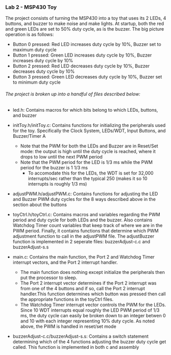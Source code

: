 ### Lab 2 - MSP430 Toy ###

The project consists of turning the MSP430 into a toy that uses its 2 LEDs, 4
buttons, and buzzer to make noise and make lights. At startup, both the red
and green LEDs are set to 50% duty cycle, as is the buzzer. The big picture
operation is as follows:

- Button 0 pressed: Red LED increases duty cycle by 10%, Buzzer set to maximum
duty cycle
- Button 1 pressed: Green LED increases duty cycle by 10%, Buzzer increases
duty cycle by 10%
- Button 2 pressed: Red LED decreases duty cycle by 10%, Buzzer decreases duty
cycle by 10%
- Button 3 pressed: Green LED decreases duty cycle by 10%, Buzzer set to
minimum duty cycle

###### The project is broken up into a handful of files described below: ######

- led.h: Contains macros for which bits belong to which LEDs, buttons, and
  buzzer
  
- initToy.h/initToy.c: Contains functions for initializing the peripherals
  used for the toy. Specifically the Clock System, LEDs/WDT, Input Buttons,
  and Buzzer/Timer A
  - Note that the PWM for both the LEDs and Buzzer are in Reset/Set mode: the
  output is high until the duty cycle is reached, where it drops to low until
  the next PWM period
  - Note that the PWM period for the LED is 1/3 ms while the PWM period for
  the buzzer is 1 1/3 ms
      - To accomodate this for the LEDs, the WDT is set for 32,000 interrupts/sec
  rather than the typical 250 (makes it so 10 interrupts is roughly 1/3 ms)
  
- adjustPWM.h/adjustPWM.c: Contains functions for adjusting the LED and Buzzer
  PWM duty cycles for the 8 ways described above in the section about the
  buttons
  
- toyCtrl.h/toyCtrl.c: Contains macros and variables regarding the PWM period
  and duty cycle for both LEDs and the buzzer. Also contains Watchdog Timer
  count variables that keep track of where we are in the PWM period. Finally,
  it contains functions that determine which PWM adjustment function to call
  in the adjustPWM file. The adjustBuzzer function is implemented in 2
  seperate files: buzzerAdjust-c.c and buzzerAdjust-s.s
  
- main.c: Contains the main function, the Port 2 and Watchdog Timer interrupt
  vectors, and the Port 2 interrupt handler.
  - The main function does nothing except initialize the peripherals then put
  the processor to sleep.
  - The Port 2 interrupt vector determines if the Port 2 interrupt was from
  one of the 4 buttons and if so, call the Port 2 interrupt handler.This function
  determines which button was pressed then call the appropriate functions in
  the toyCtrl files.
  - The Watchdog Timer interrupt vector controls the PWM for the LEDs. Since
  10 WDT interrupts equal roughly the LED PWM period of 1/3 ms, the duty cycle
  can easily be broken down to an integer betwen 0 and 10 with each integer
  representing 10% duty cycle. As noted above, the PWM is handled in reset/set
  mode

- buzzerAdjust-c.c/buzzerAdjust-s.s: Contains a switch statement determining
  which of the 4 functions adjusting the buzzer duty cycle get called. This
  function is implemented in both c and assembly
  
